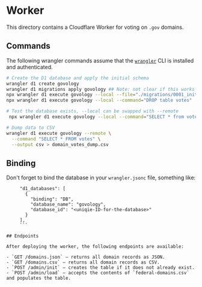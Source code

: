 # Worker

This directory contains a Cloudflare Worker for voting on `.gov` domains.

## Commands

The following wrangler commands assume that the [`wrangler`](https://developers.cloudflare.com/workers/wrangler/) CLI is installed and authenticated.

```bash
# Create the D1 database and apply the initial schema
wrangler d1 create govology
wrangler d1 migrations apply govology ## Note: not clear if this works
npx wrangler d1 execute govology --local --file="./migrations/0001_init.sql"
npx wrangler d1 execute govology --local --command="DROP table votes"

# Test the database exists, --local can be swapped with --remote
 npx wrangler d1 execute govology --local --command="SELECT * from votes"

# Dump data to CSV
wrangler d1 execute govology --remote \
  --command "SELECT * FROM votes" \
  --output csv > domain_votes_dump.csv
```

## Binding

Don't forget to bind the database in your `wrangler.jsonc` file, something like:

```
     "d1_databases": [
       {
         "binding": "DB",
         "database_name": "govology",
         "database_id": "<uniqie-ID-for-the-database>"
       }
     ],
     ```

## Endpoints

After deploying the worker, the following endpoints are available:

- `GET /domains.json` – returns all domain records as JSON.
- `GET /domains.csv` – returns all domain records as CSV.
- `POST /admin/init` – creates the table if it does not already exist.
- `POST /admin/load` – accepts the contents of `federal-domains.csv` and populates the table.